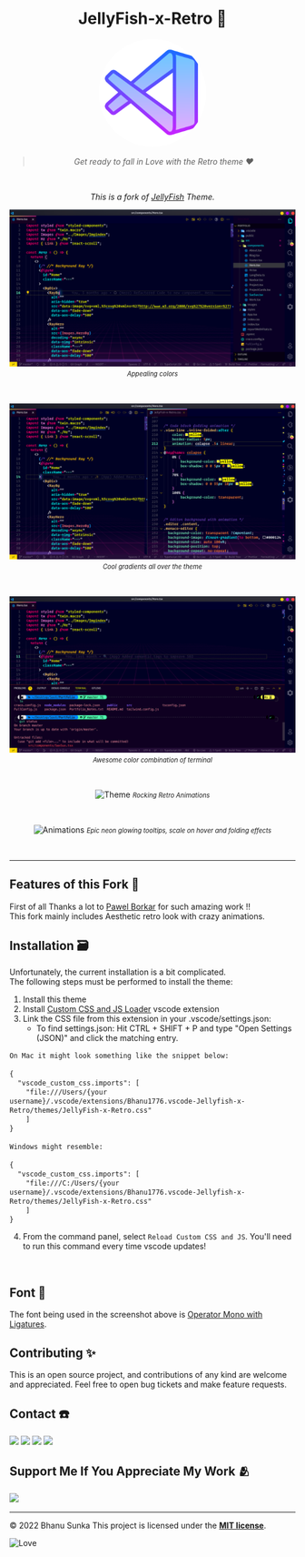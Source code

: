 <div align="center">

# JellyFish-x-Retro 🚀

<img src="./assets/jellyfish.png" height="190px" width="190px" style="border-radius:50%;">

<br>

> _Get ready to fall in Love with the Retro theme ♥️_

<br>

*This is a fork of <a href="https://github.com/pawelborkar/vscode-jellyfish">JellyFish</a> Theme.*

![Editor](./assets/Preview1.PNG)
 <i style="font-size: .8em">Appealing colors</i>

<br>

![Multi-Editors](./assets/Preview2.PNG)
 <i style="font-size: .8em">Cool gradients all over the theme</i>

<br>

![Terminal](./assets/Preview3.PNG)
 <i style="font-size: .8em">Awesome color combination of terminal</i>

<br>

![Theme](./assets/1.gif)
 <i style="font-size: .8em">Rocking Retro Animations</i>

<br>

![Animations](./assets/2.gif)
<i  style="font-size: .8em">Epic neon glowing tooltips, scale on hover and folding effects</i>

<br>

---

</div>

## Features of this Fork 💫

First of all Thanks a lot to [Pawel Borkar](https://github.com/pawelborkar) for such amazing work !!  
This fork mainly includes Aesthetic retro look with crazy animations.

## Installation 🗃️

Unfortunately, the current installation is a bit complicated.  
The following steps must be performed to install the theme:

1. Install this theme  
2. Install [Custom CSS and JS Loader](https://marketplace.visualstudio.com/items?itemName=be5invis.vscode-custom-css) vscode extension
3. Link the CSS file from this extension in your .vscode/settings.json:
   - To find settings.json: Hit CTRL + SHIFT + P and type "Open Settings (JSON)" and click the matching entry.

```
On Mac it might look something like the snippet below:

{
  "vscode_custom_css.imports": [
    "file:///Users/{your username}/.vscode/extensions/Bhanu1776.vscode-Jellyfish-x-Retro/themes/JellyFish-x-Retro.css"
    ]
}

Windows might resemble:

{
  "vscode_custom_css.imports": [
    "file:///C:/Users/{your username}/.vscode/extensions/Bhanu1776.vscode-Jellyfish-x-Retro/themes/JellyFish-x-Retro.css"
    ]
}
```

4. From the command panel, select `Reload Custom CSS and JS`. You'll need to run this command every time vscode updates!

<br/>

## Font 🔨

The font being used in the screenshot above is [Operator Mono with Ligatures](https://github.com/kiliman/operator-mono-lig).

## Contributing ✨

This is an open source project, and contributions of any kind are welcome and appreciated. Feel free to open bug tickets and make feature requests.

## Contact ☎️

<p align=left>
<a href="https://in.linkedin.com/in/bhanu-sunka-94a24a21a"><img src="https://img.shields.io/badge/LinkedIn-000080?style=for-the-badge&logo=linkedin&logoColor=white"></a>
<a href="https://www.instagram.com/bhanu_1776/"><img src="https://img.shields.io/badge/Instagram-E4405F?style=for-the-badge&logo=instagram&logoColor=white"></a>
<a href="https://mobile.twitter.com/sunkabhanu"><img src="https://img.shields.io/badge/Twitter-0099ff?style=for-the-badge&logo=twitter&logoColor=white"></a>
<a href="mailto:sunkabhanu281202@gmail.com"><img src="https://img.shields.io/badge/mail-EA4335?style=for-the-badge&logo=gmail&logoColor=white"></a>

## Support Me If You Appreciate My Work 🫂

<a href="https://www.buymeacoffee.com/Bhanu1776"><img src="https://cdn.buymeacoffee.com/buttons/v2/default-yellow.png" width="200" /></a>

<hr>

© 2022 Bhanu Sunka
This project is licensed under the [**MIT license**](https://github.com/Bhanu1776/vscode-Jellyfish-x-Retro/blob/star/LICENSE).

![Love](https://img.shields.io/badge/I%20%E2%9D%A4%20-OpenSource-%23ff0055)
